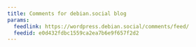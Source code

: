 ```yaml
---
title: Comments for debian.social blog
params:
  feedlink: https://wordpress.debian.social/comments/feed/
  feedid: e0d432fdbc1559ca2ea7b6e9f657f2d2
---
```

